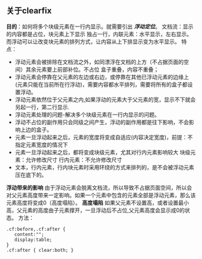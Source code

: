 ## 关于clearfix

**目的**：如何将多个块级元素在一行内显示。就需要引出 ***浮动定位***。
文档流：显示的内容都是占位，块元素上下显示 独占一行，内联元素：水平显示，左右显示。
而浮动可以让改变块元素的排列方式，让内容从上下排显示变为水平显示。
特点：

* 浮动元素会被排除在文档流之外，如同漂浮在文档的上方（不占据页面的空间）其余元素要上前部补位。不占位 盒子重叠，内容不重叠；
* 浮动元素会停靠在父元素的左边或右边，或停靠在其他已浮动元素的边缘上(元素只能在当前所在行浮动)，需要内容都水平排列，需要将所有的盒子都设置浮动。
* 浮动元素依然位于父元素之内,如果浮动的元素大于父元素的宽，显示不下就会另起一行，第二行显示.
* 浮动元素处理的问题-解决多个块级元素在一行内显示的问题。
* 浮动不占位的副作用只会同级之间产生，浮动的副作用都是往下影响，不会影响上边的盒子。
* 元素一旦浮动起来之后，元素的宽度将变成自适应(内容决定宽度)，前提：不指定元素宽度的情况下
* 元素一旦浮动起来之后，都将变成块级元素，尤其对行内元素影响较大
                块级元素：允许修改尺寸
                行内元素：不允许修改尺寸
* 文本，行内元素，行内块元素时采用环绕的方式来排列的，是不会被浮动元素压在底下的。

**浮动带来的影响**
由于浮动元素会脱离文档流，所以导致不占据页面空间，所以会对父元素高度带来一定影响。如果一个元素中包含的元素全部是浮动元素，那么该元素高度将变成0（高度塌陷）。
**高度塌陷**
如果父元素不设置高，或者设置最小高，父元素的高度由子元素撑开，一旦浮动后不占位,父元素高度会显示成0的状态。
方法：
~~~
.cf:before,.cf:after {
   content:"";
   display:table;
}
.cf:after { clear:both; }
~~~
